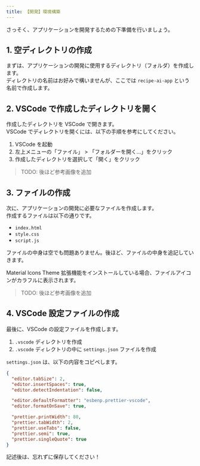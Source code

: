 ```yaml
---
title: 【開発】環境構築
---
```


さっそく、アプリケーションを開発するための下準備を行いましょう。

## 1. 空ディレクトリの作成

まずは、アプリケーションの開発に使用するディレクトリ（フォルダ）を作成します。\
ディレクトリの名前はお好みで構いませんが、ここでは `recipe-ai-app` という名前で作成します。

## 2. VSCode で作成したディレクトリを開く

作成したディレクトリを VSCode で開きます。\
VSCode でディレクトリを開くには、以下の手順を参考にしてください。

1. VSCode を起動
2. 左上メニューの「ファイル」 > 「フォルダーを開く...」をクリック
3. 作成したディレクトリを選択して「開く」をクリック

> TODO: 後ほど参考画像を追加

## 3. ファイルの作成

次に、アプリケーションの開発に必要なファイルを作成します。\
作成するファイルは以下の通りです。

- `index.html`
- `style.css`
- `script.js`

ファイルの中身は空でも問題ありません。後ほど、ファイルの中身を追記していきます。

Material Icons Theme 拡張機能をインストールしている場合、ファイルアイコンがカラフルに表示されます。

> TODO: 後ほど参考画像を追加

## 4. VSCode 設定ファイルの作成

最後に、VSCode の設定ファイルを作成します。

1. `.vscode` ディレクトリを作成
2. `.vscode` ディレクトリの中に `settings.json` ファイルを作成

`settings.json` は、以下の内容をコピペします。

```json:./.vscode/settings.json
{
  "editor.tabSize": 2,
  "editor.insertSpaces": true,
  "editor.detectIndentation": false,

  "editor.defaultFormatter": "esbenp.prettier-vscode",
  "editor.formatOnSave": true,

  "prettier.printWidth": 80,
  "prettier.tabWidth": 2,
  "prettier.useTabs": false,
  "prettier.semi": true,
  "prettier.singleQuote": true
}
```

記述後は、忘れずに保存してください！

